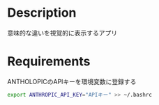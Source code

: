 # Description
意味的な違いを視覚的に表示するアプリ

# Requirements

ANTHOLOPICのAPIキーを環境変数に登録する
```bash
export ANTHROPIC_API_KEY="APIキー" >> ~/.bashrc
```
